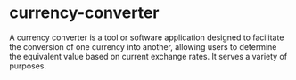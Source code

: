 # currency-converter
A currency converter is a tool or software application designed to facilitate the conversion of one currency into another, allowing users to determine the equivalent value based on current exchange rates. It serves a variety of purposes.
